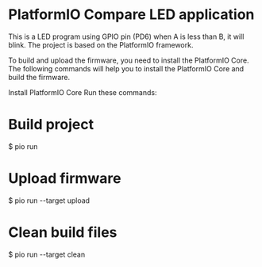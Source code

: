 # PlatformIO Compare LED application
This is a LED  program using GPIO pin (PD6) when A is less than B, it will blink. The project is based on the PlatformIO framework.

To build and upload the firmware, you need to install the PlatformIO Core. The following commands will help you to install the PlatformIO Core and build the firmware.

Install PlatformIO Core
Run these commands:
# Build project
$ pio run

# Upload firmware
$ pio run --target upload

# Clean build files
$ pio run --target clean

